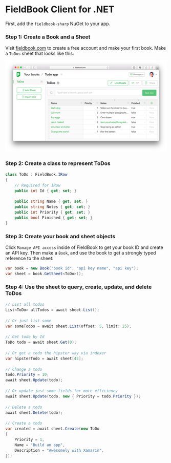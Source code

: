 # FieldBook Client for .NET

First, add the `fieldbook-sharp` NuGet to your app.

### Step 1: Create a Book and a Sheet

Visit [fieldbook.com](http://fieldbook.com) to create a free account and make your first book.
Make a `ToDos` sheet that looks like this:

![](sheet.png)

### Step 2: Create a class to represent ToDos

```csharp
class ToDo : FieldBook.IRow
{
    // Required for IRow
    public int Id { get; set; }
    
    public string Name { get; set; }
    public string Notes { get; set; }
    public int Priority { get; set; }
    public bool Finished { get; set; }
}
```

### Step 3: Create your book and sheet objects

Click `Manage API access` inside of FieldBook to get your book ID and create an API key.
Then make a `Book`, and use the book to get a strongly typed reference to the sheet:

```csharp
var book = new Book("book id", "api key name", "api key");
var sheet = book.GetSheet<ToDo>();
```

### Step 4: Use the sheet to query, create, update, and delete ToDos

```csharp
// List all todos
List<ToDo> allTodos = await sheet.List();

// Or just list some
var someTodos = await sheet.List(offset: 5, limit: 25);

// Get todo by Id
ToDo todo = await sheet.Get(0);

// Or get a todo the hipster way via indexer
var hipsterTodo = await sheet[42];

// Change a todo
todo.Priority = 10;
await sheet.Update(todo);

// Or update just some fields for more efficiency
await sheet.Update(todo, new { Priority = todo.Priority });

// Delete a todo
await sheet.Delete(todo);

// Create a todo
var created = await sheet.Create(new ToDo
{
    Priority = 1,
    Name = "Build an app",
    Description = "Awesomely with Xamarin",
});
```
